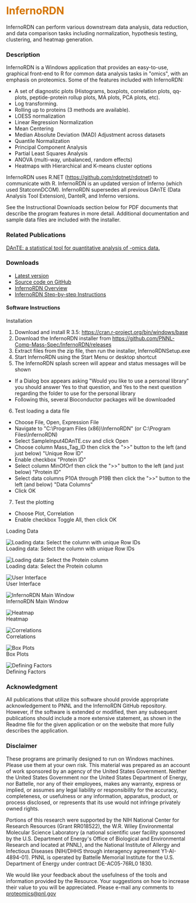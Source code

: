 # __<span style="color:#D57500">InfernoRDN</span>__
InfernoRDN can perform various downstream data analysis, data reduction, and data comparison tasks including normalization, hypothesis testing, clustering, and heatmap generation.

### Description
InfernoRDN is a Windows application that provides an easy-to-use, graphical front-end to R for common data analysis tasks in "omics", with an emphasis on proteomics.  Some of the features included with InfernoRDN:

* A set of diagnostic plots (Histograms, boxplots, correlation plots, qq-plots, peptide-protein rollup plots, MA plots, PCA plots, etc).
* Log transforming.
* Rolling up to proteins (3 methods are available).
* LOESS normalization
* Linear Regression Normalization
* Mean Centering
* Median Absolute Deviation (MAD) Adjustment across datasets
* Quantile Normalization
* Principal Component Analysis
* Partial Least Squares Analysis
* ANOVA (multi-way, unbalanced, random effects)
* Heatmaps with Hierarchical and K-means cluster options

InfernoRDN uses R.NET (https://github.com/rdotnet/rdotnet) to communicate with R.  InfernoRDN is an updated version of Inferno (which used StatconnDCOM).  InfernoRDN supersedes all previous DAnTE (Data Analysis Tool Extension), DanteR, and Inferno versions.

See the Instructional Downloads section below for PDF documents that describe the program features in more detail.  Additional documentation and sample data files are included with the installer.

### Related Publications
[DAnTE: a statistical tool for quantitative analysis of -omics data.](https://pubmed.ncbi.nlm.nih.gov/18453552/)

### Downloads
* [Latest version](https://github.com/PNNL-Comp-Mass-Spec/InfernoRDN/releases/latest)
* [Source code on GitHub](https://github.com/PNNL-Comp-Mass-Spec/InfernoRDN)
* [InfernoRDN Overview](InfernoRDN_Overview.pdf)
* [InfernoRDN Step-by-step Instructions](InfernoRDN_Step_by_step_Instructions.pdf)

#### Software Instructions
Installation

1. Download and install R 3.5: https://cran.r-project.org/bin/windows/base
2. Download the InfernoRDN installer from https://github.com/PNNL-Comp-Mass-Spec/InfernoRDN/releases
3. Extract files from the zip file, then run the installer, InfernoRDNSetup.exe
4. Start InfernoRDN using the Start Menu or desktop shortcut
5. The InfernoRDN splash screen will appear and status messages will be shown
  * If a Dialog box appears asking "Would you like to use a personal library" you should answer Yes to that question, and Yes to the next question regarding the folder to use for the personal library
  * Following this, several Bioconductor packages will be downloaded

6. Test loading a data file
  * Choose File, Open, Expression File
  * Navigate to "C:\Program Files (x86)\InfernoRDN" (or C:\Program Files\InfernoRDN)
  * Select SampleInput4DAnTE.csv and click Open
  * Choose column Mass_Tag_ID then click the ">>" button to the left (and just below) "Unique Row ID"
  * Enable checkbox "Protein ID"
  * Select column MinOfOrf then click the ">>" button to the left (and just below) "Protein ID"
  * Select data columns P10A through P19B then click the ">>" button to the left (and below) "Data Columns"
  * Click OK

7. Test the plotting
  * Choose Plot, Correlation
  * Enable checkbox Toggle All, then click OK

Loading Data

![Loading data: Select the column with unique Row IDs](InfernoRDN_DataLoading1.png) <br>
Loading data: Select the column with unique Row IDs

![Loading data: Select the Protein column](InfernoRDN_DataLoading2.png) <br>
Loading data: Select the Protein column

![User Interface](InfernoRDN_DataLoading4.png) <br>
User Interface

![InfernoRDN Main Window](InfernoRDN_MainWindow.png) <br>
InfernoRDN Main Window

![Heatmap](InfernoRDN_Heatmap.png) <br>
Heatmap

![Correlations](InfernoRDN_Correlations.png) <br>
Correlations

![Box Plots](InfernoRDN_BoxPlots.png) <br>
Box Plots

![Defining Factors](InfernoRDN_Factors.png) <br>
Defining Factors

### Acknowledgment

All publications that utilize this software should provide appropriate acknowledgement to PNNL and the InfernoRDN GitHub repository. However, if the software is extended or modified, then any subsequent publications should include a more extensive statement, as shown in the Readme file for the given application or on the website that more fully describes the application.

### Disclaimer

These programs are primarily designed to run on Windows machines. Please use them at your own risk. This material was prepared as an account of work sponsored by an agency of the United States Government. Neither the United States Government nor the United States Department of Energy, nor Battelle, nor any of their employees, makes any warranty, express or implied, or assumes any legal liability or responsibility for the accuracy, completeness, or usefulness or any information, apparatus, product, or process disclosed, or represents that its use would not infringe privately owned rights.

Portions of this research were supported by the NIH National Center for Research Resources (Grant RR018522), the W.R. Wiley Environmental Molecular Science Laboratory (a national scientific user facility sponsored by the U.S. Department of Energy's Office of Biological and Environmental Research and located at PNNL), and the National Institute of Allergy and Infectious Diseases (NIH/DHHS through interagency agreement Y1-AI-4894-01). PNNL is operated by Battelle Memorial Institute for the U.S. Department of Energy under contract DE-AC05-76RL0 1830.

We would like your feedback about the usefulness of the tools and information provided by the Resource. Your suggestions on how to increase their value to you will be appreciated. Please e-mail any comments to proteomics@pnl.gov
